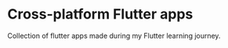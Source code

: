 # Cross-platform Flutter apps 
Collection of flutter apps made during my Flutter learning journey. 
